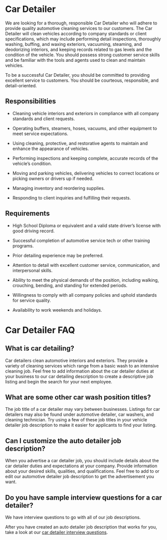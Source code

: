 # Car Detailer

We are looking for a thorough, responsible Car Detailer who will adhere to provide quality automotive cleaning services to our customers. The Car Detailer will clean vehicles according to company standards or client specifications, which may include performing detail inspections, thoroughly washing, buffing, and waxing exteriors, vacuuming, steaming, and deodorizing interiors, and keeping records related to gas levels and the condition of the vehicle. You should possess strong customer service skills and be familiar with the tools and agents used to clean and maintain vehicles.

To be a successful Car Detailer, you should be committed to providing excellent service to customers. You should be courteous, responsible, and detail-oriented.

## Responsibilities

* Cleaning vehicle interiors and exteriors in compliance with all company standards and client requests.

* Operating buffers, steamers, hoses, vacuums, and other equipment to meet service expectations.

* Using cleaning, protective, and restorative agents to maintain and enhance the appearance of vehicles.

* Performing inspections and keeping complete, accurate records of the vehicle’s condition.

* Moving and parking vehicles, delivering vehicles to correct locations or picking owners or drivers up if needed.

* Managing inventory and reordering supplies.

* Responding to client inquiries and fulfilling their requests.

## Requirements

* High School Diploma or equivalent and a valid state driver’s license with good driving record.

* Successful completion of automotive service tech or other training programs.

* Prior detailing experience may be preferred.

* Attention to detail with excellent customer service, communication, and interpersonal skills.

* Ability to meet the physical demands of the position, including walking, crouching, bending, and standing for extended periods.

* Willingness to comply with all company policies and uphold standards for service quality.

* Availability to work weekends and holidays.
# Car Detailer FAQ

## What is car detailing?

Car detailers clean automotive interiors and exteriors. They provide a variety of cleaning services which range from a basic wash to an intensive cleaning job. Feel free to add information about the car detailer duties at your business to our car detailing description to create a descriptive job listing and begin the search for your next employee.

## What are some other car wash position titles?

The job title of a car detailer may vary between businesses. Listings for car detailers may also be found under automotive detailer, car washers, and cleaning technician. Try using a few of these job titles in your vehicle detailer job description to make it easier for applicants to find your listing.

## Can I customize the auto detailer job description?

When you advertise a car detailer job, you should include details about the car detailer duties and expectations at your company. Provide information about your desired skills, qualities, and qualifications. Feel free to add to or edit our automotive detailer job description to get the advertisement you want.

## Do you have sample interview questions for a car detailer?

We have interview questions to go with all of our job descriptions.

After you have created an auto detailer job description that works for you, take a look at our <a
href="https://www.betterteam.com/car-detailer-interview-questions">car detailer interview questions</a>.

